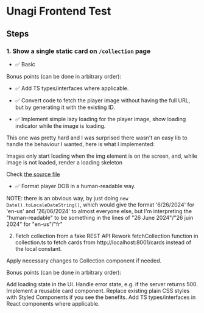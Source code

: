 # Unagi Frontend Test

## Steps

### 1. Show a single static card on `/collection` page
- ✅ Basic

Bonus points (can be done in arbitrary order):
- ✅ Add TS types/interfaces where applicable.
- ✅ Convert code to fetch the player image without having the full URL,
  but by generating it with the existing ID.

- ✅ Implement simple lazy loading for the player image, show loading indicator
  while the image is loading.

This one was pretty hard and I was surprised there wasn't an easy lib to handle the behaviour I wanted, here is what I implemented:

Images only start loading when the img element is on the screen, and, while image is not loaded, render a loading skeleton

Check [the source file](./src/pages/LazyImage.tsx)

- ✅ Format player DOB in a human-readable way.

NOTE: there is an obvious way, by just doing `new Date().toLocaleDateString()`, which would give the format '6/26/2024' for 'en-us' and '26/06/2024' to almost everyone else, but I'm interpreting the "human-readable" to be something in the lines of "26 June 2024"/"26 juin 2024" for "en-us"/"fr"

2. Fetch collection from a fake REST API
Rework fetchCollection function in collection.ts to fetch cards from http://localhost:8001/cards instead of the local constant.

Apply necessary changes to Collection component if needed.

Bonus points (can be done in arbitrary order):

Add loading state in the UI.
Handle error state, e.g. if the server returns 500.
Implement a reusable card component.
Replace existing plain CSS styles with Styled Components if you see the benefits.
Add TS types/interfaces in React components where applicable.
